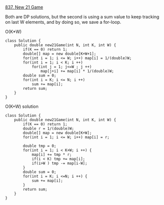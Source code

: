 [837. New 21 Game](https://leetcode.com/problems/new-21-game/)

Both are DP solutions, but the second is using a sum value to keep tracking on last W elements, and by doing so, we save a for-loop.

O(K*W)

```
class Solution {
    public double new21Game(int N, int K, int W) {
        if(K == 0) return 1;
        double[] map = new double[K+W+1];
        for(int i = 1; i <= W; i++) map[i] = 1/(double)W;
        for(int i = 1; i < K; i ++)
            for(int j = 1; j<=W ; j ++)
                map[j+i] += map[i] * 1/(double)W;
        double sum = 0;
        for(int i = K; i <= N; i ++)
            sum += map[i];
        return sum;
    }
}    
```

O(K+W) solution

```
class Solution {
    public double new21Game(int N, int K, int W) {
        if(K == 0) return 1;
        double r = 1/(double)W;
        double[] map = new double[K+W];
        for(int i = 1; i <= W; i++) map[i] = r;
        
        double tmp = 0;
        for(int i = 1; i < K+W; i ++) {
            map[i] += tmp * r;
            if(i < K) tmp += map[i];
            if(i>W ) tmp -= map[i-W];
        }
        double sum = 0;
        for(int i = K; i <=N; i ++) {
            sum += map[i];
        }
        return sum;
    }
}
```
